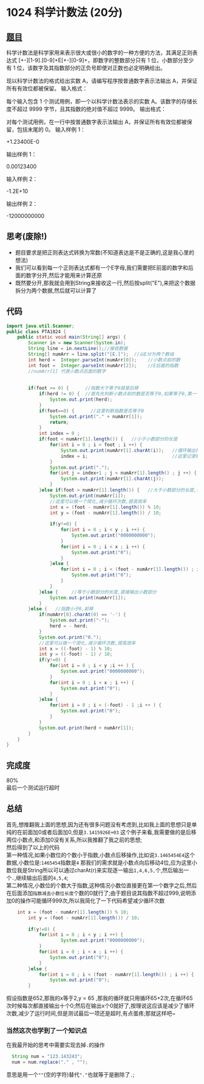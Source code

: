 # 1024 科学计数法 (20分)

## [题目](https://pintia.cn/problem-sets/994805260223102976/problems/994805297229447168)

科学计数法是科学家用来表示很大或很小的数字的一种方便的方法，其满足正则表达式 [+-][1-9].[0-9]+E[+-][0-9]+，即数字的整数部分只有 1 位，小数部分至少有 1 位，该数字及其指数部分的正负号即使对正数也必定明确给出。

现以科学计数法的格式给出实数 A，请编写程序按普通数字表示法输出 A，并保证所有有效位都被保留。
输入格式：

每个输入包含 1 个测试用例，即一个以科学计数法表示的实数 A。该数字的存储长度不超过 9999 字节，且其指数的绝对值不超过 9999。
输出格式：

对每个测试用例，在一行中按普通数字表示法输出 A，并保证所有有效位都被保留，包括末尾的 0。
输入样例 1：

+1.23400E-0    

输出样例 1：

0.00123400   

输入样例 2：

-1.2E+10   

输出样例 2：

-12000000000   

## 思考(废除!)
 * 题目要求是把正则表达式转换为常数(不知道表达是不是正确的,这是我心里的想法)
 * 我们可以看到每一个正则表达式都有一个E字母,我们需要把E前面的数字和后面的数字分开,然后才能用来计算还原
 * 既然要分开,那我就会用到String来接收这一行,然后按split("E"),来把这个数据拆分为两个数据,然后就可以计算了

## 代码

```java
import java.util.Scanner;
public class PTA1024 {
	public static void main(String[] args) {
		Scanner in = new Scanner(System.in);
		String line = in.nextLine();//接收数据
		String[] numArr = line.split("[E.]");  //以E分为两个数组		
		int herd = 	Integer.parseInt(numArr[0]);	//小数点前的数
		int foot = 	Integer.parseInt(numArr[2]);	//E后面的指数
		//numArr[1] 代表小数点后面的数字
		
		
		if(foot >= 0) {      //指数大于等于0就是后移
			if(herd != 0) {  //首先先判断小数点前的数是否等于0,如果等于0,第一个0就可以省略
				System.out.print(herd);
			}
			if(foot==0) {      //这里判断指数是否等于0
				System.out.print("." + numArr[1]);
				return;
			}
			int index = 0 ;
			if(foot < numArr[1].length()) {   //小于小数部分的长度 
				for(int i = 0 ; i < foot ; i ++) {
					System.out.print(numArr[1].charAt(i));   //循环输出指数大小的小数部分的每一个字符
					index = i;                               //这里记录输出到那个字符的下标
				}
				System.out.print(".");                       
				for(int j = index+1 ; j < numArr[1].length() ; j ++) {   //接收上一次输出字符的下标,继续输出后面的字符
					System.out.print(numArr[1].charAt(j));     
				}
			}else if(foot > numArr[1].length()) {   //大于小数部分的长度,说名要往后面添0
				System.out.print(numArr[1]);
				//这里可以做一个简化,减少循环次数,提高效率
				int x = (foot - numArr[1].length()) % 10;
				int y = (foot - numArr[1].length()) / 10;
				
				if(y!=0) {
					for(int i = 0 ; i < y ; i ++) {
						System.out.print("0000000000");
					}
					for(int i = 0 ; i < x ; i ++) {
						System.out.print("0");
					}
				}else {
					for(int i = 0 ; i < (foot - numArr[1].length()) ; i ++) {
						System.out.print("0");
					}
				}
			}else {     //等于小数部分的长度,直接输出小数部分
				System.out.print(numArr[1]); 
			}
		}else {   //指数小于0,前移
			if(numArr[0].charAt(0) == '-') {
				System.out.print("-");
				herd = - herd;
			}
			System.out.print("0.");	
			//这里可以做一个简化,减少循环次数,提高效率
			int x = ((-foot) - 1) % 10;
			int y = ((-foot) - 1) / 10;
			if(y!=0) {
				for(int i = 0 ; i < y ;i ++ ) {
					System.out.print("0000000000");
				}
				for(int i = 0 ; i < x ; i ++) {
					System.out.print("0");
				}
			}else {
				for(int i = 0 ; i < (-foot) - 1 ;i ++ ) {
					System.out.print("0");
				}
			}
			System.out.print(herd + numArr[1]);	
		}
	}
}

```

## 完成度
80%   
最后一个测试运行超时


## 总结
首先,想推翻我上面的思想,因为还有很多问题没有考虑到,比如我上面的思想只是单纯的在前面加0或者后面加0,但是```3.1415926E+03```
这个例子来看,我需要做的是后移两位小数点,和添加0没有关系,所以我推翻了我之前的思想;   
然后得到了以上的代码   
第一种情况,如果小数位的个数小于指数,小数点后移操作,比如说```3.1465454E4```这个数据,小数位是:```1465454```指数是```4```
那我们的需求就是小数点向后移动4位,应为这里小数位我是String所以可以通过charAt(r)来实现逐一输出```1,4,6,5,```个,然后输出一个```.```,继续输出后面的```4,5,4```;   
第二种情况,小数位的个数大于指数,这种情况小数位直接更在第一个数字之后,然后在后面添加```指数减去小数位长度```个数的0就行了;由于题目说其指数不超过999,说明添加0的操作可能循环999次,所以我简化了一下代码希望减少循环次数   
```java
    int x = (foot - numArr[1].length()) % 10;
		int y = (foot - numArr[1].length()) / 10;
				
		if(y!=0) {
			for(int i = 0 ; i < y ; i ++) {
					System.out.print("0000000000");
			}
			for(int i = 0 ; i < x ; i ++) {
				System.out.print("0");
			}
		}else {
			for(int i = 0 ; i < (foot - numArr[1].length()) ; i ++) {
				System.out.print("0");
		}
```
假设指数是652,那我的x等于2,y = 65 ,那我的循环就只用循环65+2次,在循环65次时候每次都直接输出十个0;然后在输出x个0就好了,按理说这应该是减少了循环次数,减少了运行时间,但是测试最后一项还是超时,有点蛋疼;那就这样吧~

### 当然这次也学到了一个知识点
在我最开始的思考中需要实现去掉```.```的操作
```java
  String num = "123.143243";
  num = num.replace("." , "");
```
意思是用一个```""```(空的字符)替代```"."```也就等于是删除了```.```;





